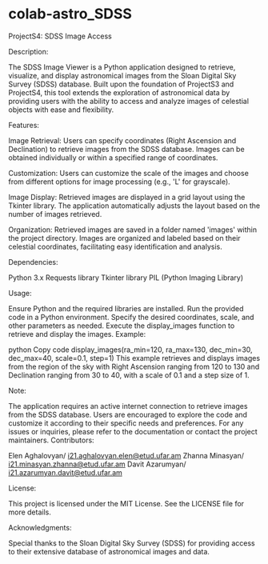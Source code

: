 # colab-astro_SDSS
ProjectS4: SDSS Image Access

Description:

The SDSS Image Viewer is a Python application designed to retrieve, visualize, and display astronomical images from the Sloan Digital Sky Survey (SDSS) database. Built upon the foundation of ProjectS3 and ProjectS4, this tool extends the exploration of astronomical data by providing users with the ability to access and analyze images of celestial objects with ease and flexibility.

Features:

Image Retrieval: Users can specify coordinates (Right Ascension and Declination) to retrieve images from the SDSS database. Images can be obtained individually or within a specified range of coordinates.

Customization: Users can customize the scale of the images and choose from different options for image processing (e.g., 'L' for grayscale).

Image Display: Retrieved images are displayed in a grid layout using the Tkinter library. The application automatically adjusts the layout based on the number of images retrieved.

Organization: Retrieved images are saved in a folder named 'images' within the project directory. Images are organized and labeled based on their celestial coordinates, facilitating easy identification and analysis.

Dependencies:

Python 3.x
Requests library
Tkinter library
PIL (Python Imaging Library)

Usage:

Ensure Python and the required libraries are installed.
Run the provided code in a Python environment.
Specify the desired coordinates, scale, and other parameters as needed.
Execute the display_images function to retrieve and display the images.
Example:

python
Copy code
display_images(ra_min=120, ra_max=130, dec_min=30, dec_max=40, scale=0.1, step=1)
This example retrieves and displays images from the region of the sky with Right Ascension ranging from 120 to 130 and Declination ranging from 30 to 40, with a scale of 0.1 and a step size of 1.

Note:

The application requires an active internet connection to retrieve images from the SDSS database.
Users are encouraged to explore the code and customize it according to their specific needs and preferences.
For any issues or inquiries, please refer to the documentation or contact the project maintainers.
Contributors:

Elen Aghalovyan/ i21.aghalovyan.elen@etud.ufar.am
Zhanna Minasyan/ i21.minasyan.zhanna@etud.ufar.am
Davit Azarumyan/ i21.azarumyan.davit@etud.ufar.am


License:

This project is licensed under the MIT License. See the LICENSE file for more details.

Acknowledgments:

Special thanks to the Sloan Digital Sky Survey (SDSS) for providing access to their extensive database of astronomical images and data.
